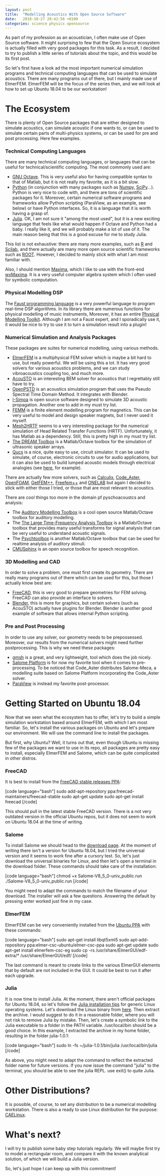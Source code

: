 ```yaml
---
layout: post
title:  "Modelling Acoustics With Open Source Software"
date:   2018-10-27 20:42:56 +0100
categories: science physics opensource
---
```


As part of my profession as an acoustician, I often make use of Open Source software. It might surprising to few that the Open Source ecosystem is actually filled with very good packages for this task. As a result, I decided to try to publish a little series of tutorials about the topic, and this would be its first post.

So let's first have a look ad the most important numerical simulation programs and technical computing languages that can be used to simulate acoustics. There are many programs out of there, but I mainly made use of ElmerFEM. ElmerFEM will be the focus of the series then, and we will look at how to set up Ubuntu 18.04 to be our workstation!

<!--more-->
<h1>The Ecosystem</h1>
There is plenty of Open Source packages that are either designed to simulate acoustics, can simulate acoustic if one wants to, or can be used to simulate certain parts of multi-physics systems, or can be used for pre and post processing. Here few examples.
<h3>Technical Computing Languages</h3>
There are many technical computing languages, or languages that can be useful for technical/scientific computing. The most commonly used are:
<ul>
	<li><a href="https://www.gnu.org/software/octave/" target="_blank" rel="noopener">GNU Octave</a>. This is very useful also for having compatible syntax to that of Matlab, but it is not really my favorite, as it is a bit slow.</li>
	<li><a href="https://www.python.org/" target="_blank" rel="noopener">Python</a> (in conjunction with many packages such as  <a href="http://www.numpy.org/" target="_blank" rel="noopener">Numpy,</a> <a href="https://www.scipy.org/" target="_blank" rel="noopener">SciPy</a>...). Python is very nice to code with, and there are tons of scientific packages for it. Moreover, certain numerical software programs and frameworks allow Python scripting (ParaView, as an example, see below) or have Python interfaces. So, it is a language that it is worth having a grasp of.</li>
	<li><a href="https://julialang.org/" target="_blank" rel="noopener">Julia</a>. OK, I am not sure it "among the most used", but it is a new exciting language that feels like what would happen if Octave and Python had a baby. I really like it, and we will probably make a lot of use of it. The main reason being that this is a good excuse for me to study Julia.</li>
</ul>
This list is not exhaustive: there are many more examples, such as <a href="https://www.r-project.org/" target="_blank" rel="noopener">R</a> and <a href="http://www.scilab.org/" target="_blank" rel="noopener">Scilab</a>, and there actually are many more open source scientific frameworks such as <a href="https://root.cern.ch/" target="_blank" rel="noopener">ROOT</a>. However, I decided to mainly stick with what I am most familiar with.

Also, I should mention <a href="http://maxima.sourceforge.net/" target="_blank" rel="noopener">Maxima</a>, which I like to use with the front-end <a href="https://wxmaxima-developers.github.io/wxmaxima/" target="_blank" rel="noopener">wxMaxima</a>. It is a very useful computer algebra system which I often used for symbolic computation.
<h3>Physical Modelling DSP</h3>
The <a href="https://faust.grame.fr/" target="_blank" rel="noopener">Faust programming language</a> is a very powerful language to program real-time DSP algorithms. In its library there are numerous functions for physical modelling of music instruments, Moreover, it has an entire <a href="https://ccrma.stanford.edu/~rmichon/pmFaust/" target="_blank" rel="noopener">Physical Modelling Toolkit</a>. Although I am not a Faust expert, and I sporadically use it, it would be nice to try to use it to turn a simulation result into a plugin!
<h3>Numerical Simulation and Analysis Packages</h3>
These packages are suites for numerical modelling, using various methods.
<ul>
	<li><a href="https://www.csc.fi/web/elmer" target="_blank" rel="noopener">ElmerFEM</a> is a multiphysical FEM solver which is maybe a bit hard to use, but really powerful. We will be using this a lot. It has very good solvers for various acoustics problems, and we can study vibroacoustics coupling too, and much more.</li>
	<li><a href="http://acousto.sourceforge.net/" target="_blank" rel="noopener">AcouSTO</a> is an interesting BEM solver for acoustics that I regrettably still have to try.</li>
	<li><a href="http://www.openpstd.org/index.html" target="_blank" rel="noopener">OpenPSTD</a> is an acoustics simulation program that uses the Pseudo Spectral Time Domain Method. It integrates with Blender.</li>
	<li><a href="http://i-simpa.ifsttar.fr/" target="_blank" rel="noopener">I-Simpa</a> is open source software designed to simulate 3D acoustic propagation. Another one to add in my must try list.</li>
	<li><a href="http://www.femm.info/wiki/HomePage" target="_blank" rel="noopener">FEMM</a> is a finite element modelling program for magnetics. This can be very useful to model and design speaker magnets, but I never used it myself.</li>
	<li><a href="http://mesh2hrtf.sourceforge.net/" target="_blank" rel="noopener">Mesh2HRTF</a> seems to a very interesting package for the numerical simulation of Head Related Transfer Functions (HRTF). Unfortunately, it has Matlab as a dependency. Still, this is pretty high in my must try list.</li>
	<li><a href="http://www.signal.uu.se/Toolbox/dream/" target="_blank" rel="noopener">The DREAM Toolbox</a> is a Matlab/Octave toolbox for the simulation of ultrasonic speaker arrays.</li>
	<li><a href="http://qucs.sourceforge.net/" target="_blank" rel="noopener">Qucs</a> is a nice, quite easy to use, circuit simulator. It can be used to simulate, of course, electronic circuits to use for audio applications, but it can also be used to build lumped acoustic models through electrical analogies (see <a href="https://en.wikibooks.org/wiki/Engineering_Acoustics/Electro-Mechanical_Analogies" target="_blank" rel="noopener">here</a>, for example).</li>
</ul>
There are actually few more solvers, such as <a href="http://www.calculix.de/" target="_blank" rel="noopener">Calculix</a>, <a href="https://code-aster.org/spip.php?rubrique2" target="_blank" rel="noopener">Code_Aster</a>, <a href="https://openfoam.org/" target="_blank" rel="noopener">OpenFOAM</a>, <a href="http://getfem.org/" target="_blank" rel="noopener">GetFEM++</a>, <a href="http://www.freefem.org/" target="_blank" rel="noopener">Freefem++</a> and <a href="http://onelab.info/" target="_blank" rel="noopener">ONELAB</a> but again I decided to stick with either those I tried, or those that are most relevant to acoustics.

There are cool things too more in the domain pf pyschoacoustcs and analysis:
<ul>
	<li>The <a href="http://amtoolbox.sourceforge.net/" target="_blank" rel="noopener">Auditory Modelling Toolbox</a> is a cool open source Matlab/Octave toolbox for auditory modelling.</li>
	<li>The <a href="http://ltfat.github.io/" target="_blank" rel="noopener">The Large Time-Frequency Analysis Toolbox</a> is a Matlab/Octave toolbox that provides many useful transforms for signal analysis that can be very useful to understand acoustic signals.</li>
	<li>The <a href="http://psychtoolbox.org/" target="_blank" rel="noopener">Psychtoolbox</a> is another Matlab/Octave toolbox that can be used for realtime analysis of auditory stimuli.</li>
	<li><a href="https://cmusphinx.github.io" target="_blank" rel="noopener">CMUSphinx</a> is an open source toolbox for speech recognition.</li>
</ul>
<h3>3D Modelling and CAD</h3>
In order to solve a problem, one must first create its geometry. There are really many programs out of there which can be used for this, but those I actually know best are:
<ul>
	<li><a href="https://www.freecadweb.org/" target="_blank" rel="noopener">FreeCAD</a>, this is very good to prepare geometries for FEM solving. FreeCAD can also provide an interface to solvers.</li>
	<li><a href="https://www.blender.org/" target="_blank" rel="noopener">Blender</a>, this is more for graphics, but certain solvers (such as AcouSTO) actually have plugins for Blender. Blender is another good example of software that allows internal Python scripting.</li>
</ul>
<h3>Pre and Post Processing</h3>
In order to use any solver, our geometry needs to be prepossessed. Moreover, our results from the numerical solvers might need further postprocessing. This is why we need these packages:
<ul>
	<li><a href="http://gmsh.info/" target="_blank" rel="noopener">gmsh</a> is a great, and very lightweight, tool which does the job nicely.</li>
	<li><a href="http://www.salome-platform.org/" target="_blank" rel="noopener">Salome Platform</a> is for now my favorite tool when it comes to pre-processing. To be noticed that Code_Aster distributes Salome-Meca, a modelling suite based on Salome Platform incorporating the Code_Aster solver.</li>
	<li><a href="https://www.paraview.org/" target="_blank" rel="noopener">ParaView</a> is instead my favorite post-processor.</li>
</ul>
<h1>Getting Started on Ubuntu 18.04</h1>
Now that we seen what the ecosystem has to offer, let's try to build a simple simulation workstation based around ElmerFEM, with which I am most familiar. So, let's install the various packages on Ubuntu and let's prepare our environment. We will use the command line to install the packages.

But first, why Ubuntu? Well, it turns out that, even though Ubuntu is missing few of the packages we want to use in its repo, all packages are pretty easy to install, especially ElmerFEM and Salome, which can be quite complicated in other distros.
<h3>FreeCAD</h3>
It is best to install from the <a href="https://launchpad.net/~freecad-maintainers/+archive/ubuntu/freecad-stable" target="_blank" rel="noopener">FreeCAD stable releases PPA</a>:

[code language="bash"]
sudo add-apt-repository ppa:freecad-maintainers/freecad-stable
sudo apt-get update
sudo apt-get install freecad
[/code]

This should pull in the latest stable FreeCAD version. There is a not very outdated version in the official Ubuntu repos, but it does not seem to work on Ubuntu 18.04 at the time of writing.
<h3>Salome</h3>
To install Salome we should head to the <a href="http://www.salome-platform.org/downloads/current-version" target="_blank" rel="noopener">download page</a>. At the moment of writing there isn't a version for Ubuntu 18.04, but I tried the universal version and it seems to work fine after a cursory test. So, let's just download the universal binaries for Linux, and then let's open a terminal in the download folder. These commands should take care of the installation:

[code language="bash"]
chmod +x Salome-V8_5_0-univ_public.run
./Salome-V8_5_0-univ_public.run
[/code]

You might need to adapt the commands to match the filename of your download. The installer will ask a few questions. Answering the default by pressing enter worked just fine in my case.
<h3>ElmerFEM</h3>
ElmerFEM can be very conveniently installed from the <a href="https://launchpad.net/~elmer-csc-ubuntu/+archive/ubuntu/elmer-csc-ppa" target="_blank" rel="noopener">Ubuntu PPA</a> with these commands:

[code language="bash"]
sudo apt-get install libqt5xml5
sudo apt-add-repository ppa:elmer-csc-ubuntu/elmer-csc-ppa
sudo apt-get update
sudo apt-get install elmerfem-csc-eg
sudo cp -rs /usr/share/ElmerGUI/edf-extra/* /usr/share/ElmerGUI/edf/
[/code]

The last command is meant to create links to the various ElmerGUI elements that by default are not included in the GUI. It could be best to run it after each upgrade.
<h3>Julia</h3>
It is now time to install Julia. At the moment, there aren't official packages for Ubuntu 18.04, so let's follow the <a href="https://julialang.org/downloads/platform.html" target="_blank" rel="noopener">Julia installation tips</a> for generic Linux operating systems. Let's download the Linux binary from <a href="https://julialang.org/downloads/" target="_blank" rel="noopener">here</a>. Then extract the archive. I would suggest to do it in a reasonable folder, where you will not risk to remove Julia by mistake. Then, let's create a symbolic link to the Julia executable to a folder in the PATH variable. /usr/local/bin should be a good choice. In this example, I extracted the archive in my home folder, resulting in the folder julia-1.0.1:

[code language="bash"]
sudo ln -fs ~/julia-1.0.1/bin/julia /usr/local/bin/julia
[/code]

As above, you might need to adapt the command to reflect the extracted folder name for future versions. If you now issue the command "julia" to the terminal, you should be able to see the julia REPL. use exit() to quite Julia.
<h1>Other Distributions?</h1>
It is possible, of course, to set any distribution to be a numerical modelling workstation. There is also a ready to use Linux distribution for the purpose: <a href="https://caelinux.com/CMS3/" target="_blank" rel="noopener">CAELinux</a>.
<h1>What's next?</h1>
I will try to publish some baby step tutorials regularly. We will maybe first try to model a rectangular room, and compare it with the known analytical solution, of which we will build a Julia version.

So, let's just hope I can keep up with this commitment!
